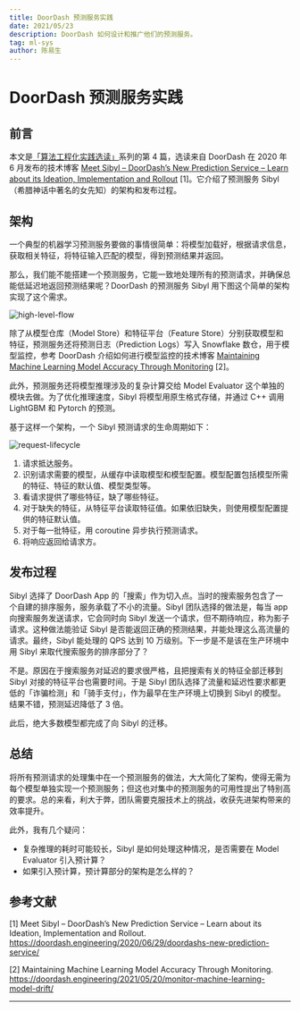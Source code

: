 ```yaml
---
title: DoorDash 预测服务实践
date: 2021/05/23
description: DoorDash 如何设计和推广他们的预测服务。
tag: ml-sys
author: 陈易生
---
```


# DoorDash 预测服务实践

## 前言

本文是[「算法工程化实践选读」](./mlsys-we-love)系列的第 4 篇，选读来自 DoorDash 在 2020 年 6 月发布的技术博客 [Meet Sibyl – DoorDash’s New Prediction Service – Learn about its Ideation, Implementation and Rollout](https://doordash.engineering/2020/06/29/doordashs-new-prediction-service/) [1]。它介绍了预测服务 Sibyl（希腊神话中著名的女先知）的架构和发布过程。

## 架构

一个典型的机器学习预测服务要做的事情很简单：将模型加载好，根据请求信息，获取相关特征，将特征输入匹配的模型，得到预测结果并返回。

那么，我们能不能搭建一个预测服务，它能一致地处理所有的预测请求，并确保总能低延迟地返回预测结果呢？DoorDash 的预测服务 Sibyl 用下图这个简单的架构实现了这个需求。

![high-level-flow](/images/doordash-prediction-service/high-level-flow.jpeg)

除了从模型仓库（Model Store）和特征平台（Feature Store）分别获取模型和特征，预测服务还将预测日志（Prediction Logs）写入 Snowflake 数仓，用于模型监控，参考 DoorDash 介绍如何进行模型监控的技术博客 [Maintaining Machine Learning Model Accuracy Through Monitoring](https://doordash.engineering/2021/05/20/monitor-machine-learning-model-drift/) [2]。

此外，预测服务还将模型推理涉及的复杂计算交给 Model Evaluator 这个单独的模块去做。为了优化推理速度，Sibyl 将模型用原生格式存储，并通过 C++ 调用 LightGBM 和 Pytorch 的预测。

基于这样一个架构，一个 Sibyl 预测请求的生命周期如下：

![request-lifecycle](/images/doordash-prediction-service/request-lifecycle.jpeg)

1. 请求抵达服务。
1. 识别请求需要的模型，从缓存中读取模型和模型配置。模型配置包括模型所需的特征、特征的默认值、模型类型等。
1. 看请求提供了哪些特征，缺了哪些特征。
1. 对于缺失的特征，从特征平台读取特征值。如果依旧缺失，则使用模型配置提供的特征默认值。
1. 对于每一批特征，用 coroutine 异步执行预测请求。
1. 将响应返回给请求方。

## 发布过程

Sibyl 选择了 DoorDash App 的「搜索」作为切入点。当时的搜索服务包含了一个自建的排序服务，服务承载了不小的流量。Sibyl 团队选择的做法是，每当 app 向搜索服务发送请求，它会同时向 Sibyl 发送一个请求，但不期待响应，称为影子请求。这种做法能验证 Sibyl 是否能返回正确的预测结果，并能处理这么高流量的请求。最终，Sibyl 能处理的 QPS 达到 10 万级别。下一步是不是该在生产环境中用 Sibyl 来取代搜索服务的排序部分了？

不是。原因在于搜索服务对延迟的要求很严格，且把搜索有关的特征全部迁移到 Sibyl 对接的特征平台也需要时间。于是 Sibyl 团队选择了流量和延迟性要求都更低的「诈骗检测」和「骑手支付」，作为最早在生产环境上切换到 Sibyl 的模型。结果不错，预测延迟降低了 3 倍。

此后，绝大多数模型都完成了向 Sibyl 的迁移。

## 总结

将所有预测请求的处理集中在一个预测服务的做法，大大简化了架构，使得无需为每个模型单独实现一个预测服务；但这也对集中的预测服务的可用性提出了特别高的要求。总的来看，利大于弊，团队需要克服技术上的挑战，收获先进架构带来的效率提升。

此外，我有几个疑问：

- 复杂推理的耗时可能较长，Sibyl 是如何处理这种情况，是否需要在 Model Evaluator 引入预计算？
- 如果引入预计算，预计算部分的架构是怎么样的？

## 参考文献

[1] Meet Sibyl – DoorDash’s New Prediction Service – Learn about its Ideation, Implementation and Rollout. https://doordash.engineering/2020/06/29/doordashs-new-prediction-service/

[2] Maintaining Machine Learning Model Accuracy Through Monitoring. https://doordash.engineering/2021/05/20/monitor-machine-learning-model-drift/

---
